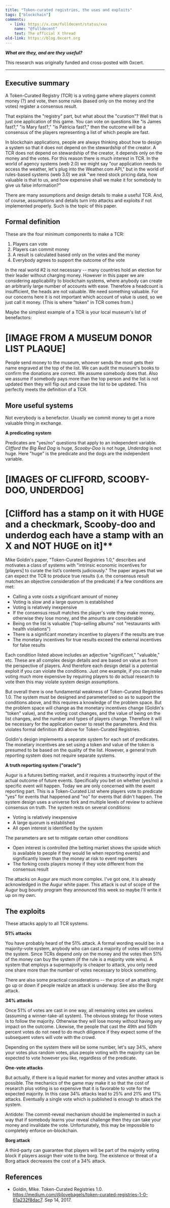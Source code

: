 ```yaml
---
title: "Token-curated registries, the uses and exploits"
tags: ["blockchain"]
comments:
  - link: https://x.com/fulldecent/status/xxx
    name: "@fulldecent"
    text: The official X thread
old-link: https://blog.0xcert.org
---
```


**_What are they, and are they useful?_**

This research was originally funded and cross-posted with 0xcert.

---

## Executive summary

A Token-Curated Registry (TCR) is a voting game where players commit money (?) and vote, then some rules (based only on the money and the votes) register a consensus result.

That explains the "registry" part, but what about the "curation"? Well that is just one application of this game. You can vote on questions like "is James fast?," "is Mary fast?," "is Patricia fast?," then the outcome will be a consensus of the players representing a list of which people are fast.

In blockchain applications, people are always thinking about how to design a system so that it does not depend on the stewardship of the creator. A TCR does not depend on stewardship of the creator, it depends only on the money and the votes. For this reason there is much interest in TCR. In the world of agency systems (web 2.0) we might say "our application needs to access the weather, let's plug into the Weather.com API," but in the world of rules-based systems (web 3.0) we ask "we need stock pricing data, how valuable is that to us, and how expensive shall we make it for somebody to give us false information?"

There are many assumptions and design details to make a useful TCR. And, of course, assumptions and details turn into attacks and exploits if not implemented properly. Such is the topic of this paper.

## Formal definition

These are the four minimum components to make a TCR:

1. Players can vote
2. Players can commit money
3. A result is calculated based only on the votes and the money
4. Everybody agrees to support the outcome of the vote

In the real world #2 is not necessary -- many countries hold an election for their leader without charging money. However in this paper we are considering applicability to blockchain systems, where anybody can create an arbitrarily large number of accounts with ease. Therefore a headcount is insufficient, the heads are not valuable. We need something valuable. For our concerns here it is not important which account of value is used, so we just call it money. (This is where "token" in TCR comes from.)

Maybe the simplest example of a TCR is your local museum's list of benefactors:

# [IMAGE FROM A MUSEUM DONOR LIST PLAQUE]

People send money to the museum, whoever sends the most gets their name engraved at the top of the list. We can audit the museum's books to confirm the donations are correct. We assume somebody does that. Also we assume if somebody pays more than the top person and the list is not updated then they will flip out and cause the list to be updated. This perfectly meets the definition of a TCR.

## More useful systems

Not everybody is a benefactor. Usually we commit money to get a more valuable thing in exchange.

**A predicating system**

Predicates are "yes/no" questions that apply to an independent variable. _Clifford the Big Red Dog_ is huge, _Scooby-Doo_ is not huge, _Underdog_ is not huge. Here "huge" is the predicate and the dogs are the independent variable.

# [IMAGES OF CLIFFORD, SCOOBY-DOO, UNDERDOG]

# [Clifford has a stamp on it with HUGE and a checkmark, Scooby-doo and underdog each have a stamp with an X and NOT HUGE on it]\*\*

Mike Goldin's paper, "Token-Curated Registries 1.0," describes and motivates a class of systems with "intrinsic economic incentives for [players] to curate the list’s contents judiciously." The paper argues that we can expect the TCR to produce true results (i.e. the consensus result matches an objective consideration of the predicate) if a few conditions are met:

- Calling a vote costs a significant amount of money
- Voting is slow and a large quorum is established
- Voting is relatively inexpensive
- If the consensus result matches the player's vote they make money, otherwise they lose money, and the amounts are considerable
- Being on the list is valuable ("top-selling albums" not "restaurants with health violations")
- There is a significant monetary incentive to players if the results are true
- The monetary incentives for true results exceed the external incentives for false results

Each condition listed above includes an adjective "significant," "valuable," etc. These are all complex design details and are based on value as from the perspective of players. And therefore each design detail is a potential exploit if you can violate the conditions. Just one example, if you can make voting much more expensive by requiring players to do actual research to vote then this may violate system design assumptions.

But overall there is one fundamental weakness of Token-Curated Registries 1.0. The system must be designed and parameterized so as to support the conditions above, and this requires a knowledge of the problem space. But the problem space will change as the monetary incentives change (Goldin's "token" value), and the voting cost changes, and the value of being on the list changes, and the number and types of players change. Therefore it will be necessary for the application owner to reset the parameters. And this violates formal definition #3 above for Token-Curated Registries.

Goldin's design implements a separate system for each set of predicates. The monetary incentives are set using a token and value of the token is presumed to be based on the quality of the list. However, a general truth reporting system does not require separate systems.

**A truth reporting system ("oracle")**

Augur is a futures betting market, and it requires a trustworthy input of the actual outcome of future events. Specifically you bet on whether (yes/no) a specific event will happen. Today we are only concerned with the event reporting part. This is a Token-Curated List where players vote to predicate "yes" for events that happened and "no" for events that didn't happen. The system design uses a universe fork and multiple levels of review to achieve consensus on truth. The system rests on several conditions:

- Voting is relatively inexpensive
- A large quorum is established
- All open interest is identified by the system

The parameters are set to mitigate certain other conditions

- Open interest is controlled (the betting market shows the upside which is available to people if they would lie when reporting events) and significantly lower than the money at risk to event reporters
- The forking costs players money if they vote different from the consensus result

The attacks on Augur are much more complex. I've got one, it is already acknowledged in the Augur white paper. This attack is out of scope of the Augur bug bounty program they announced this week so maybe I'll write it up on my own.

## The exploits

These attacks apply to all TCR systems.

**51% attacks**

You have probably heard of the 51% attack. A formal wording would be: in a majority-vote system, anybody who can cast a majority of votes will control the system. Since TCRs depend only on the money and the votes then 51% of the money can buy the system (if the rule is a majority vote wins). A system that employs a supermajority is cheaper to attack, you only need one share more than the number of votes necessary to block something.

There are also some practical considerations -- the price of an attack might go up or down if people realize an attack is underway. See also the Borg attack.

**34% attacks**

Once 51% of votes are cast in one way, all remaining votes are useless (assuming a winner-take-all system). The obvious strategy for those voters is to follow the majority. Otherwise they will lose money without having any impact on the outcome. Likewise, the people that cast the 49th and 50th percent votes do not need to do much diligence if they expect some of the subsequent voters will vote with the crowd.

Depending on the system there will be some number, let's say 34%, where your votes plus random votes, plus people voting with the majority can be expected to vote however you like, regardless of the predicate.

**One-vote attacks**

But actually, if there is a liquid market for money and votes another attack is possible. The mechanics of the game may make it so that the cost of research plus voting is so expensive that it is favorable to vote for the expected majority. In this case 34% attacks lead to 25% and 21% and 17% attacks. Eventually a single vote which is published is enough to attack the system.

Antidote: The commit-reveal mechanism should be implemented in such a way that if somebody learns your reveal challenge then they can take your money and invalidate the vote. Unfortunately, this may be impossible to completely enforce on-blockchain.

**Borg attack**

A third-party can guarantee that players will be part of the majority voting block if players assign their vote to the borg. The existence or threat of a Borg attack decreases the cost of a 34% attack.

## References

- Goldin, Mike. Token-Curated Registries 1.0. <https://medium.com/@ilovebagels/token-curated-registries-1-0-61a232f8dac7>. Sep 14, 2017.
